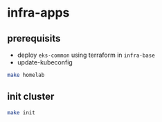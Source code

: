 # infra-apps

## prerequisits

* deploy `eks-common` using terraform in `infra-base`
* update-kubeconfig

```bash
make homelab
```

## init cluster

```bash
make init
```
